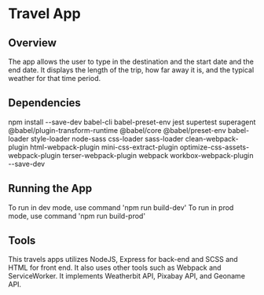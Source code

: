 # Travel App

## Overview

The app allows the user to type in the destination and the start date and the end date. It displays the length of the trip, how far away it is, and the typical weather for that time period. 

## Dependencies
npm install --save-dev 
babel-cli 
babel-preset-env 
jest supertest 
superagent
@babel/plugin-transform-runtime
@babel/core @babel/preset-env babel-loader
style-loader node-sass css-loader sass-loader
clean-webpack-plugin
html-webpack-plugin
mini-css-extract-plugin
optimize-css-assets-webpack-plugin terser-webpack-plugin
webpack 
workbox-webpack-plugin --save-dev

## Running the App
To run in dev mode, use command 'npm run build-dev'
To run in prod mode, use command 'npm run build-prod'

## Tools
This travels apps utilizes NodeJS, Express for back-end and SCSS and HTML for front end. It also uses other tools such as Webpack and ServiceWorker. It implements Weatherbit API, Pixabay API, and Geoname API. 




